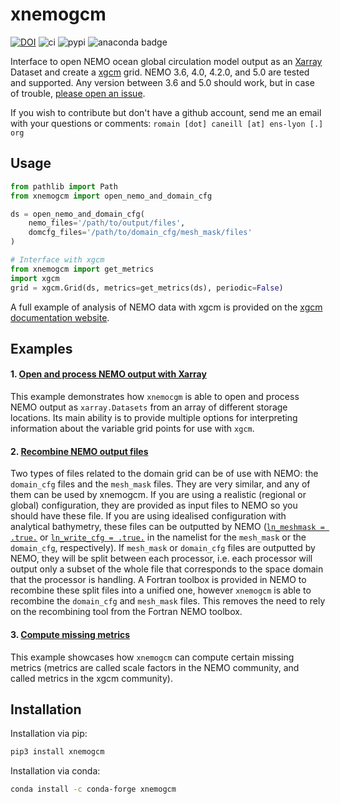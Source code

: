 # xnemogcm

[![DOI](https://zenodo.org/badge/DOI/10.5281/zenodo.5724577.svg)](https://doi.org/10.5281/zenodo.5724577)
![ci](https://github.com/rcaneill/xnemogcm/actions/workflows/ci.yml/badge.svg)
![pypi](https://badge.fury.io/py/xnemogcm.svg)
![anaconda badge](https://anaconda.org/conda-forge/xnemogcm/badges/version.svg)

Interface to open NEMO ocean global circulation model output as an [Xarray](https://docs.xarray.dev/en/stable/) Dataset and create a [xgcm](https://xgcm.readthedocs.io/en/latest/) grid. 
NEMO 3.6, 4.0, 4.2.0, and 5.0 are tested and supported. Any version between 3.6 and 5.0 should work,
but in case of trouble, [please open an issue](https://github.com/rcaneill/xnemogcm/issues).

If you wish to contribute but don't have a github account, send me an email with your questions or comments: `romain [dot] caneill [at] ens-lyon [.] org`

## Usage

```python
from pathlib import Path
from xnemogcm import open_nemo_and_domain_cfg

ds = open_nemo_and_domain_cfg(
    nemo_files='/path/to/output/files',
    domcfg_files='/path/to/domain_cfg/mesh_mask/files'
)

# Interface with xgcm
from xnemogcm import get_metrics
import xgcm
grid = xgcm.Grid(ds, metrics=get_metrics(ds), periodic=False)
```

A full example of analysis of NEMO data with xgcm is provided on the [xgcm documentation website](https://xgcm.readthedocs.io/en/latest/xgcm-examples/04_nemo_idealized.html).


## Examples

#### 1. [Open and process NEMO output with Xarray](examples/open_process_files)
This example demonstrates how `xnemocgm` is able to open and process NEMO output as `xarray.Datasets` from an array of different storage locations. Its main ability is to provide multiple options for interpreting information about the variable grid points for use with `xgcm`.

#### 2. [Recombine NEMO output files](examples/recombing_mesh_mask_domain_cfg)
Two types of files related to the domain grid can be of use with NEMO: the `domain_cfg` files and the `mesh_mask` files. They are very similar, and any of them can be used by xnemogcm. If you are using a realistic (regional or global) configuration, they are provided as input files to NEMO so you should have these file. If you are using idealised configuration with analytical bathymetry, these files can be outputted by NEMO ([`ln_meshmask = .true.`](https://forge.nemo-ocean.eu/nemo/nemo/-/blob/4.2.0/cfgs/SHARED/namelist_ref?ref_type=tags#L80) or [`ln_write_cfg = .true.`](https://forge.nemo-ocean.eu/nemo/nemo/-/blob/4.2.0/cfgs/SHARED/namelist_ref?ref_type=tags#L92) in the namelist for the `mesh_mask` or the `domain_cfg`, respectively). 
If `mesh_mask` or `domain_cfg` files are outputted by NEMO, they will be split between each processor, i.e. each processor will output only a subset of the whole file that corresponds to the space domain that the processor is handling. A Fortran toolbox is provided in NEMO to recombine these split files into a unified one, however `xnemogcm` is able to recombine the `domain_cfg` and `mesh_mask` files. This removes the need to rely on the recombining tool from the Fortran NEMO toolbox.

#### 3. [Compute missing metrics](examples/compute_metrics)
This example showcases how `xnemogcm` can compute certain missing metrics (metrics are called scale factors in the NEMO community, and called metrics in the xgcm community).


## Installation

Installation via pip:
```bash
pip3 install xnemogcm
```

Installation via conda:
```bash
conda install -c conda-forge xnemogcm
```
